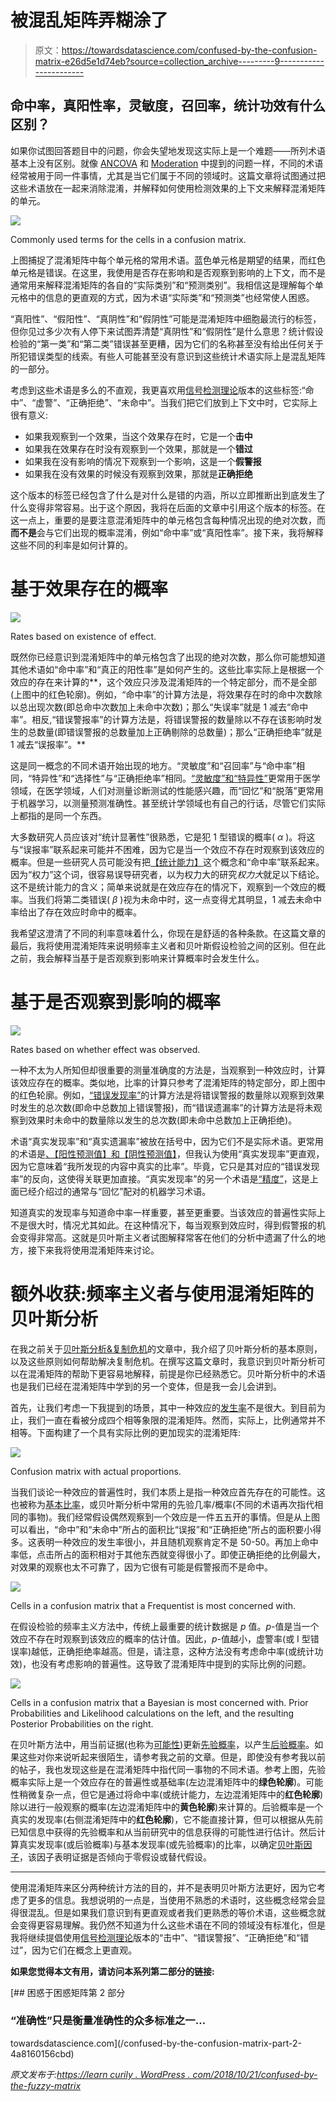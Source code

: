 # 被混乱矩阵弄糊涂了

> 原文：<https://towardsdatascience.com/confused-by-the-confusion-matrix-e26d5e1d74eb?source=collection_archive---------9----------------------->

## 命中率，真阳性率，灵敏度，召回率，统计功效有什么区别？

如果你试图回答题目中的问题，你会失望地发现这实际上是一个难题——所列术语基本上没有区别。就像 [ANCOVA](https://learncuriously.wordpress.com/2018/09/22/ancova/) 和 [Moderation](https://learncuriously.wordpress.com/2018/09/29/moderation-and-mediation/) 中提到的问题一样，不同的术语经常被用于同一件事情，尤其是当它们属于不同的领域时。这篇文章将试图通过把这些术语放在一起来消除混淆，并解释如何使用检测效果的上下文来解释混淆矩阵的单元。

![](img/a056aac133ef9b44eb8eb6e6a6d05bb4.png)

Commonly used terms for the cells in a confusion matrix.

上图捕捉了混淆矩阵中每个单元格的常用术语。蓝色单元格是期望的结果，而红色单元格是错误。在这里，我使用是否存在影响和是否观察到影响的上下文，而不是通常用来解释混淆矩阵的各自的“实际类别”和“预测类别”。我相信这是理解每个单元格中的信息的更直观的方式，因为术语“实际类”和“预测类”也经常使人困惑。

“真阳性”、“假阳性”、“真阴性”和“假阴性”可能是混淆矩阵中细胞最流行的标签，但你见过多少次有人停下来试图弄清楚“真阴性”和“假阴性”是什么意思？统计假设检验的“第一类”和“第二类”错误甚至更糟，因为它们的名称甚至没有给出任何关于所犯错误类型的线索。有些人可能甚至没有意识到这些统计术语实际上是混乱矩阵的一部分。

考虑到这些术语是多么的不直观，我更喜欢用[信号检测理论](https://en.wikipedia.org/wiki/Detection_theory)版本的这些标签:“命中”、“虚警”、“正确拒绝”、“未命中”。当我们把它们放到上下文中时，它实际上很有意义:

*   如果我观察到一个效果，当这个效果存在时，它是一个**击中**
*   如果我在效果存在时没有观察到一个效果，那就是一个**错过**
*   如果我在没有影响的情况下观察到一个影响，这是一个**假警报**
*   如果我在没有效果的时候没有观察到效果，那就是**正确拒绝**

这个版本的标签已经包含了什么是对什么是错的内涵，所以立即推断出到底发生了什么变得非常容易。出于这个原因，我将在后面的文章中引用这个版本的标签。在这一点上，重要的是要注意混淆矩阵中的单元格包含每种情况出现的绝对次数，而**而不是**会与它们出现的概率混淆，例如“命中率”或“真阳性率”。接下来，我将解释这些不同的利率是如何计算的。

# 基于效果存在的概率

![](img/a623145a2d8e862fedc88b9c48dfbe86.png)

Rates based on existence of effect.

既然你已经意识到混淆矩阵中的单元格包含了出现的绝对次数，那么你可能想知道其他术语如“命中率”和“真正的阳性率”是如何产生的。这些比率实际上是根据一个效应的存在来计算的**，这个效应只涉及混淆矩阵的一个特定部分，而不是全部(上图中的红色轮廓)。例如，“命中率”的计算方法是，将效果存在时的命中次数除以总出现次数(即总命中次数加上未命中次数)；那么“失误率”就是 1 减去“命中率”。相反,“错误警报率”的计算方法是，将错误警报的数量除以不存在该影响时发生的总数量(即错误警报的总数量加上正确剔除的总数量)；那么“正确拒绝率”就是 1 减去“误报率”。**

这是同一概念的不同术语开始出现的地方。“灵敏度”和“召回率”与“命中率”相同，“特异性”和“选择性”与“正确拒绝率”相同。[“灵敏度”和“特异性”](https://en.wikipedia.org/wiki/Sensitivity_and_specificity)更常用于医学领域，在医学领域，人们对测量诊断测试的性能感兴趣，而“回忆”和“脱落”更常用于机器学习，以测量预测准确性。甚至统计学领域也有自己的行话，尽管它们实际上都指的是同一个东西。

大多数研究人员应该对“统计显著性”很熟悉，它是犯 1 型错误的概率( *α* )。将这与“误报率”联系起来可能并不困难，因为它是当一个效应不存在时观察到该效应的概率。但是一些研究人员可能没有把[【统计能力】](https://en.wikipedia.org/wiki/Power_(statistics))这个概念和“命中率”联系起来。因为“权力”这个词，很容易误导研究者，以为权力大的研究*权力大*就足以下结论。这不是统计能力的含义；简单来说就是在效应存在的情况下，观察到一个效应的概率。当我们将第二类错误( *β* )视为未命中时，这一点变得尤其明显，1 减去未命中率给出了存在效应时命中的概率。

我希望这澄清了不同的利率意味着什么，你现在是舒适的各种条款。在这篇文章的最后，我将使用混淆矩阵来说明频率主义者和贝叶斯假设检验之间的区别。但在此之前，我会解释当基于是否观察到影响来计算概率时会发生什么。

# 基于是否观察到影响的概率

![](img/ac72a1b0bf41cd484c9fa3996cecc8d1.png)

Rates based on whether effect was observed.

一种不太为人所知但却很重要的测量准确度的方法是，当观察到一种效应时，计算该效应存在的概率。类似地，比率的计算只参考了混淆矩阵的特定部分，即上图中的红色轮廓。例如，[“错误发现率”](https://en.wikipedia.org/wiki/False_discovery_rate)的计算方法是将错误警报的数量除以观察到效果时发生的总次数(即命中总数加上错误警报)，而“错误遗漏率”的计算方法是将未观察到效果时未命中的数量除以发生的总次数(即未命中总数加上正确拒绝)。

术语“真实发现率”和“真实遗漏率”被放在括号中，因为它们不是实际术语。更常用的术语是[、【阳性预测值】和【阴性预测值】](https://en.wikipedia.org/wiki/Positive_and_negative_predictive_values)，但我认为使用“真实发现率”更直观，因为它意味着“我所发现的内容中真实的比率”。毕竟，它只是其对应的“错误发现率”的反向，这使得关联更加直接。“真实发现率”的另一个术语是[“精度”](https://en.wikipedia.org/wiki/Precision_and_recall)，这是上面已经介绍过的通常与“回忆”配对的机器学习术语。

知道真实的发现率与知道命中率一样重要，甚至更重要。当该效应的普遍性实际上不是很大时，情况尤其如此。在这种情况下，每当观察到效应时，得到假警报的机会变得非常高。这就是贝叶斯主义者试图解释常客在他们的分析中遗漏了什么的地方，接下来我将使用混淆矩阵来讨论。

# 额外收获:频率主义者与使用混淆矩阵的贝叶斯分析

在我之前关于[贝叶斯分析&复制危机](/bayesian-analysis-the-replication-crisis-a-laypersons-perspective-241f9d4f73db)的文章中，我介绍了贝叶斯分析的基本原则，以及这些原则如何帮助解决复制危机。在撰写这篇文章时，我意识到贝叶斯分析可以在混淆矩阵的帮助下更容易地解释，前提是你已经熟悉它。贝叶斯分析中的术语也是我们已经在混淆矩阵中学到的另一个变体，但是我一会儿会讲到。

首先，让我们考虑一下我提到的场景，其中一种效应的[发生率](https://en.wikipedia.org/wiki/Prevalence)不是很大。到目前为止，我们一直在看被分成四个相等象限的混淆矩阵。然而，实际上，比例通常并不相等。下面构建了一个具有实际比例的更加现实的混淆矩阵:

![](img/02e926903b41c229d1cb06137d7bb911.png)

Confusion matrix with actual proportions.

当我们谈论一种效应的普遍性时，我们本质上是指一种效应首先存在的可能性。这也被称为[基本比率](https://en.wikipedia.org/wiki/Base_rate)，或贝叶斯分析中常用的先验几率/概率(不同的术语再次指代相同的事物)。我们经常假设偶然观察到一个效应是一件五五开的事情。但是从上图可以看出，“命中”和“未命中”所占的面积比“误报”和“正确拒绝”所占的面积要小得多。这表明一种效应的发生率很小，并且随机观察肯定不是 50-50。再加上命中率低，点击所占的面积相对于其他东西就变得很小了。即使正确拒绝的比例最大，对效果的观察也太不可靠了，因为它很有可能是假警报而不是命中。

![](img/fefbdc9b084a9f548268acf894bc9e86.png)

Cells in a confusion matrix that a Frequentist is most concerned with.

在假设检验的频率主义方法中，传统上最重要的统计数据是 *p* 值。*p*-值是当一个效应不存在时观察到该效应的概率的估计值。因此，*p*-值越小，虚警率(或 I 型错误率)越低，正确拒绝率越高。但是，请注意，这种方法没有考虑命中率(或统计功效)，也没有考虑影响的普遍性。这导致了混淆矩阵中提到的实际比例的问题。

![](img/24603f7c1997225c78f11640b6a9d3df.png)

Cells in a confusion matrix that a Bayesian is most concerned with. Prior Probabilities and Likelihood calculations on the left, and the resulting Posterior Probabilities on the right.

在贝叶斯方法中，用当前证据(也称为[可能性](https://en.wikipedia.org/wiki/Likelihood_function))更新[先验概率](https://en.wikipedia.org/wiki/Prior_probability)，以产生[后验概率](https://en.wikipedia.org/wiki/Posterior_probability)。如果这些对你来说听起来很陌生，请参考我之前的文章。但是，即使没有参考我以前的帖子，我也发现这些是在混淆矩阵中指代同一事物的不同术语。参考上图，先验概率实际上是一个效应存在的普遍性或基础率(左边混淆矩阵中的**绿色轮廓**)。可能性稍微复杂一点，但它是通过将命中率(或统计能力，左边混淆矩阵中的**红色轮廓**)除以进行一般观察的概率(左边混淆矩阵中的**黄色轮廓**)来计算的。后验概率是一个真实的发现率(右侧混淆矩阵中的**红色轮廓**)，它不能直接计算，但可以根据从先前已知信息中获得的先验概率和从当前研究中的信息获得的可能性进行估计。然后计算真实发现率(或后验概率)与基本发现率(或先验概率)的比率，以确定[贝叶斯因子](https://en.wikipedia.org/wiki/Bayes_factor)，该因子表明证据是否倾向于零假设或替代假设。

* * * * * * * * * *

使用混淆矩阵来区分两种统计方法的目的，并不是表明贝叶斯方法更好，因为它考虑了更多的信息。我想说明的一点是，当使用不熟悉的术语时，这些概念经常会显得很混乱。但是如果我们意识到有更直观或者我们更熟悉的等价术语，这些概念就会变得更容易理解。我仍然不知道为什么这些术语在不同的领域没有标准化，但是我将继续提倡使用[信号检测理论](https://en.wikipedia.org/wiki/Detection_theory)版本的“击中”、“错误警报”、“正确拒绝”和“错过”，因为它们在概念上更直观。

**如果您觉得本文有用，请访问本系列第二部分的链接:**

[](/confused-by-the-confusion-matrix-part-2-4a8160156cbd) [## 困惑于困惑矩阵第 2 部分

### “准确性”只是衡量准确性的众多标准之一…

towardsdatascience.com](/confused-by-the-confusion-matrix-part-2-4a8160156cbd) 

*原文发布于:*[*https://learn curily . WordPress . com/2018/10/21/confused-by-the-fuzzy-matrix*](https://learncuriously.wordpress.com/2018/10/21/confused-by-the-confusion-matrix/)